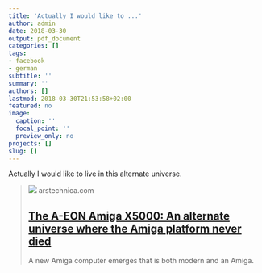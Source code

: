 ```yaml
---
title: 'Actually I would like to ...'
author: admin
date: 2018-03-30
output: pdf_document
categories: []
tags:
- facebook
- german
subtitle: ''
summary: ''
authors: []
lastmod: 2018-03-30T21:53:58+02:00
featured: no
image:
  caption: ''
  focal_point: ''
  preview_only: no
projects: []
slug: []
---
```

Actually I would like to live in this alternate universe.
> [![](https://cdn.arstechnica.net/wp-content/uploads/2017/05/workbench-41-760x380.png)](https://arstechnica.com/gadgets/2017/05/the-a-eon-amiga-x5000-reviewed-the-beloved-amiga-meets-2017/)
> arstechnica.com
> ## [The A-EON Amiga X5000: An alternate universe where the Amiga platform never died](https://arstechnica.com/gadgets/2017/05/the-a-eon-amiga-x5000-reviewed-the-beloved-amiga-meets-2017/)
>
>A new Amiga computer emerges that is both modern and an Amiga.

